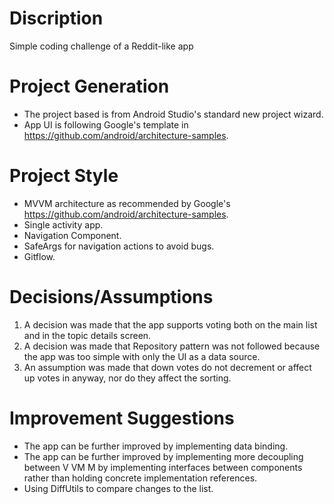 # Discription
Simple coding challenge of a Reddit-like app

# Project Generation
* The project based is from Android Studio's standard new project wizard.
* App UI is following Google's template in https://github.com/android/architecture-samples.

# Project Style
* MVVM architecture as recommended by Google's https://github.com/android/architecture-samples.
* Single activity app.
* Navigation Component.
* SafeArgs for navigation actions to avoid bugs.
* Gitflow.

# Decisions/Assumptions
1. A decision was made that the app supports voting both on the main list and in the topic details screen.
2. A decision was made that Repository pattern was not followed because the app was too simple with only the UI as a data source.
3. An assumption was made that down votes do not decrement or affect up votes in anyway, nor do they affect the sorting.

# Improvement Suggestions
* The app can be further improved by implementing data binding.
* The app can be further improved by implementing more decoupling between V VM M by implementing interfaces between components rather than holding concrete implementation references.
* Using DiffUtils to compare changes to the list.